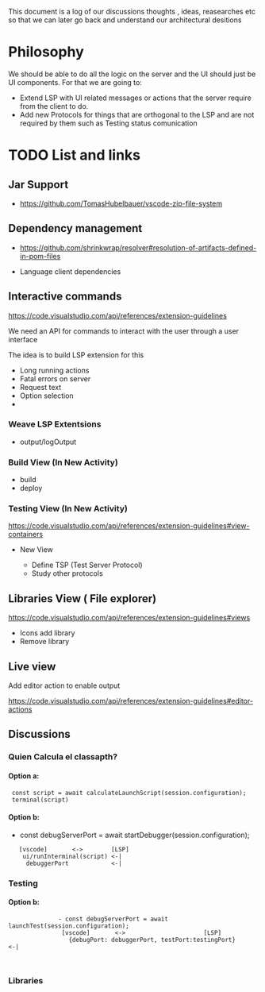 
This document is a log of our discussions thoughts , ideas, reasearches etc so that we can later go back 
and understand our architectural desitions

# Philosophy

We should be able to do all the logic on the server and the UI should just be UI components.
For that we are going to:
 - Extend LSP with UI related messages or actions that the server require from the client to do.
 - Add new Protocols for things that are orthogonal to the LSP and are not required by them such as Testing status comunication


# TODO List and links

## Jar Support

- https://github.com/TomasHubelbauer/vscode-zip-file-system

## Dependency management

- https://github.com/shrinkwrap/resolver#resolution-of-artifacts-defined-in-pom-files

- Language client dependencies

## Interactive commands

https://code.visualstudio.com/api/references/extension-guidelines

We need an API for commands to interact with the user through a user interface

The idea is to build LSP extension for this

- Long running actions
- Fatal errors on server
- Request text
- Option selection
- 

### Weave LSP Extentsions

- output/logOutput


### Build View (In New Activity)

- build
- deploy


### Testing View (In New Activity)

https://code.visualstudio.com/api/references/extension-guidelines#view-containers


- New View

    - Define TSP (Test Server Protocol)
    - Study other protocols
    

## Libraries View ( File explorer)

https://code.visualstudio.com/api/references/extension-guidelines#views

 - Icons add library
 - Remove library


## Live view 

Add editor action to enable output

https://code.visualstudio.com/api/references/extension-guidelines#editor-actions


## Discussions


### Quien Calcula el classapth?

#### Option a:
```
 const script = await calculateLaunchScript(session.configuration);       
 terminal(script)
```
#### Option b:
  - const debugServerPort = await startDebugger(session.configuration);  
```
   [vscode]       <->        [LSP]
    ui/runInterminal(script) <-|
     debuggerPort            <-|
```            



###  Testing
             
#### Option b:
```
              - const debugServerPort = await launchTest(session.configuration);  
               [vscode]       <->                      [LSP]             
                 {debugPort: debuggerPort, testPort:testingPort}           <-|                             
             
            
```
### Libraries
            


